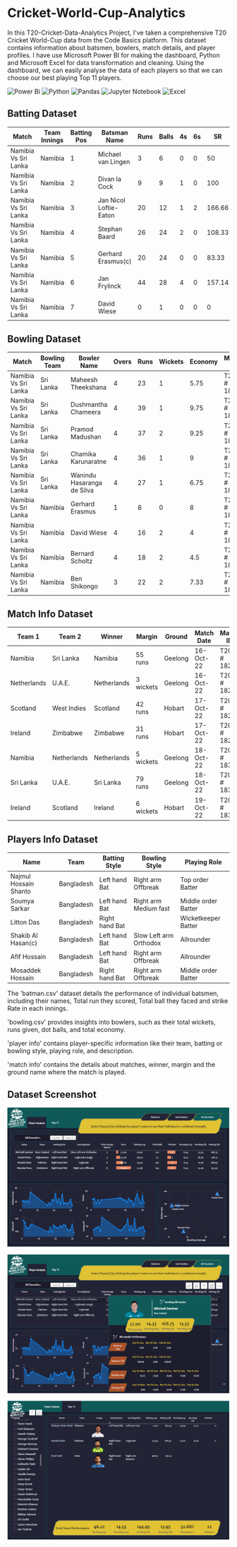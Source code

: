 
# Cricket-World-Cup-Analytics

In this T20-Cricket-Data-Analytics Project, I've taken a comprehensive T20 Cricket World-Cup data from the Code Basics platform. This dataset contains information about batsmen, bowlers, match details, and player profiles. I have use Microsoft Power BI for making the dashboard, Python and Microsoft Excel for data transformation and cleaning. Using the dashboard, we can easily analyse the data of each players so that we can choose our best playing Top 11 players.


![Power Bi](https://img.shields.io/badge/power_bi-F2C811?style=for-the-badge&logo=powerbi&logoColor=black)
![Python](https://img.shields.io/badge/python-3670A0?style=for-the-badge&logo=python&logoColor=ffdd54)
![Pandas](https://img.shields.io/badge/pandas-%23150458.svg?style=for-the-badge&logo=pandas&logoColor=white)
![Jupyter Notebook](https://img.shields.io/badge/jupyter-%23FA0F00.svg?style=for-the-badge&logo=jupyter&logoColor=white)
![Excel](https://img.shields.io/badge/excel-darkgreen.svg?style=for-the-badge&logo=x&logoColor=white)


## Batting Dataset

| Match                | Team Innings | Batting Pos | Batsman Name            | Runs | Balls | 4s | 6s | SR     | Match ID    |
|----------------------|--------------|-------------|-------------------------|------|-------|----|----|--------|-------------|
| Namibia Vs Sri Lanka | Namibia      | 1           | Michael van Lingen      | 3    | 6     | 0  | 0  | 50     | T20I # 1823 |
| Namibia Vs Sri Lanka | Namibia      | 2           | Divan la Cock           | 9    | 9     | 1  | 0  | 100    | T20I # 1823 |
| Namibia Vs Sri Lanka | Namibia      | 3           | Jan Nicol Loftie-Eaton  | 20   | 12    | 1  | 2  | 166.66 | T20I # 1823 |
| Namibia Vs Sri Lanka | Namibia      | 4           | Stephan Baard           | 26   | 24    | 2  | 0  | 108.33 | T20I # 1823 |
| Namibia Vs Sri Lanka | Namibia      | 5           | Gerhard Erasmus(c)      | 20   | 24    | 0  | 0  | 83.33  | T20I # 1823 |
| Namibia Vs Sri Lanka | Namibia      | 6           | Jan Frylinck            | 44   | 28    | 4  | 0  | 157.14 | T20I # 1823 |
| Namibia Vs Sri Lanka | Namibia      | 7           | David Wiese             | 0    | 1     | 0  | 0  | 0      | T20I # 1823 |

## Bowling Dataset

| Match               | Bowling Team | Bowler Name                | Overs | Runs | Wickets | Economy | Match ID    |
|---------------------|--------------|----------------------------|-------|------|---------|---------|-------------|
| Namibia Vs Sri Lanka | Sri Lanka    | Maheesh Theekshana          | 4     | 23   | 1       | 5.75    | T20I # 1823 |
| Namibia Vs Sri Lanka | Sri Lanka    | Dushmantha Chameera         | 4     | 39   | 1       | 9.75    | T20I # 1823 |
| Namibia Vs Sri Lanka | Sri Lanka    | Pramod Madushan             | 4     | 37   | 2       | 9.25    | T20I # 1823 |
| Namibia Vs Sri Lanka | Sri Lanka    | Chamika Karunaratne         | 4     | 36   | 1       | 9       | T20I # 1823 |
| Namibia Vs Sri Lanka | Sri Lanka    | Wanindu Hasaranga de Silva  | 4     | 27   | 1       | 6.75    | T20I # 1823 |
| Namibia Vs Sri Lanka | Namibia      | Gerhard Erasmus            | 1     | 8    | 0       | 8       | T20I # 1823 |
| Namibia Vs Sri Lanka | Namibia      | David Wiese                | 4     | 16   | 2       | 4       | T20I # 1823 |
| Namibia Vs Sri Lanka | Namibia      | Bernard Scholtz            | 4     | 18   | 2       | 4.5     | T20I # 1823 |
| Namibia Vs Sri Lanka | Namibia      | Ben Shikongo               | 3     | 22   | 2       | 7.33    | T20I # 1823 |

## Match Info Dataset

| Team 1           | Team 2         | Winner          | Margin       | Ground  | Match Date | Match ID    |
|------------------|-----------------|-----------------|--------------|---------|------------|-------------|
| Namibia          | Sri Lanka       | Namibia         | 55 runs      | Geelong | 16-Oct-22  | T20I # 1823 |
| Netherlands      | U.A.E.          | Netherlands     | 3 wickets    | Geelong | 16-Oct-22  | T20I # 1825 |
| Scotland         | West Indies     | Scotland        | 42 runs      | Hobart  | 17-Oct-22  | T20I # 1826 |
| Ireland          | Zimbabwe        | Zimbabwe        | 31 runs      | Hobart  | 17-Oct-22  | T20I # 1828 |
| Namibia          | Netherlands      | Netherlands     | 5 wickets   | Geelong | 18-Oct-22  | T20I # 1830 |
| Sri Lanka        | U.A.E.          | Sri Lanka       | 79 runs     | Geelong | 18-Oct-22  | T20I # 1832 |
| Ireland          | Scotland        | Ireland         | 6 wickets   | Hobart  | 19-Oct-22  | T20I # 1833 |

## Players Info Dataset

| Name                  | Team        | Batting Style   | Bowling Style           | Playing Role        |
|-----------------------|-------------|-----------------|-------------------------|---------------------|
| Najmul Hossain Shanto | Bangladesh  | Left hand Bat   | Right arm Offbreak      | Top order Batter    |
| Soumya Sarkar         | Bangladesh  | Left hand Bat   | Right arm Medium fast   | Middle order Batter |
| Litton Das            | Bangladesh  | Right hand Bat  |                         | Wicketkeeper Batter |
| Shakib Al Hasan(c)    | Bangladesh  | Left hand Bat   | Slow Left arm Orthodox  | Allrounder          |
| Afif Hossain          | Bangladesh  | Left hand Bat   | Right arm Offbreak      | Allrounder          |
| Mosaddek Hossain      | Bangladesh  | Right hand Bat  | Right arm Offbreak      | Middle order Batter |



The 'batman.csv' dataset details the performance of individual batsmen, including their names, Total run they scored, Total ball they faced and strike Rate in each innings.
 
'bowling.csv' provides insights into bowlers, such as their total wickets, runs given, dot balls, and total economy.

'player info' contains player-specific information like their team, batting or bowling style, playing role, and description.

'match info' contains the details about matches, winner, margin and the ground name where the match is played.



## Dataset Screenshot

![Alt Text](https://github.com/Muhammad1umer-tech/T20-Cricket-data-Analytics/blob/main/Dashboard-screenshots/Capture.PNG)

![Alt Text](https://github.com/Muhammad1umer-tech/T20-Cricket-data-Analytics/blob/main/Dashboard-screenshots/Capture2.PNG)

![Alt Text](https://github.com/Muhammad1umer-tech/T20-Cricket-data-Analytics/blob/main/Dashboard-screenshots/Capture1.PNG)